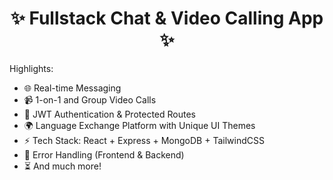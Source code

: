 <h1 align="center">✨ Fullstack Chat & Video Calling App ✨</h1>
Highlights:

- 🌐 Real-time Messaging 
- 📹 1-on-1 and Group Video Calls
- 🔐 JWT Authentication & Protected Routes
- 🌍 Language Exchange Platform with Unique UI Themes
- ⚡ Tech Stack: React + Express + MongoDB + TailwindCSS
- 🚨 Error Handling (Frontend & Backend)
- ⏳ And much more!

